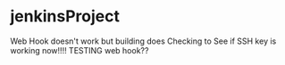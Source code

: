 # jenkinsProject
Web Hook doesn't work but building does
Checking to See if SSH key is working now!!!!
TESTING web hook??
